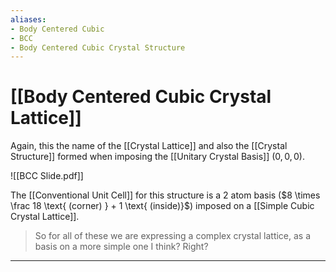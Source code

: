 ```yaml
---
aliases:
- Body Centered Cubic
- BCC
- Body Centered Cubic Crystal Structure
---
```


# [[Body Centered Cubic Crystal Lattice]]

Again, this the name of the [[Crystal Lattice]] and also the [[Crystal Structure]] formed when imposing the [[Unitary Crystal Basis]] $(0,0,0)$.

![[BCC Slide.pdf]]

The [[Conventional Unit Cell]] for this structure is a 2 atom basis ($8 \times \frac 18 \text{ (corner) } + 1 \text{ (inside)}$) imposed on a [[Simple Cubic Crystal Lattice]].

> So for all of these we are expressing a complex crystal lattice, as a basis on a more simple one I think? Right?

---